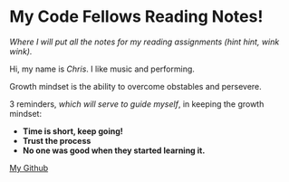# My Code Fellows Reading Notes!
*Where I will put all the notes for my reading assignments (hint hint, wink wink).*

Hi, my name is _Chris_. I like music and performing.

Growth mindset is the ability to overcome obstables and persevere.

3 reminders, *which will serve to guide myself*, in keeping the growth mindset:

- **Time is short, keep going!**
- **Trust the process**
- **No one was good when they started learning it.**

[My Github](https://github.com/chrisjohnston1986)
